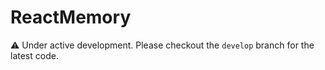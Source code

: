 # ReactMemory
:warning: Under active development. Please checkout the `develop` branch for the latest code.